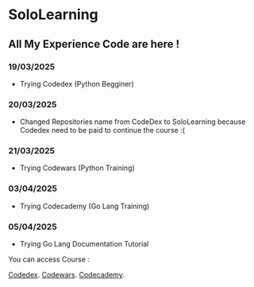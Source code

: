 # SoloLearning

## All My Experience Code are here !

### 19/03/2025
- Trying Codedex (Python Begginer)

### 20/03/2025
- Changed Repositories name from CodeDex to SoloLearning because Codedex need to be paid to continue the course :(

### 21/03/2025
- Trying Codewars (Python Training)

### 03/04/2025
- Trying Codecademy (Go Lang Training)

### 05/04/2025
- Trying Go Lang Documentation Tutorial

You can access Course :

[Codedex](https://www.codedex.io/home).
[Codewars](https://www.codewars.com/dashboard).
[Codecademy](https://www.codecademy.com/learn).
